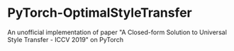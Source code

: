 # PyTorch-OptimalStyleTransfer
An unofficial implementation of paper "A Closed-form Solution to Universal Style Transfer - ICCV 2019" on PyTorch
